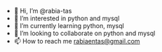 - 👋 Hi, I’m @rabia-tas
- 👀 I’m interested in python and mysql 
- 🌱 I’m currently learning python, mysql
- 💞️ I’m looking to collaborate on python and mysql
- 📫 How to reach me rabiaentas@gmail.com

<!---
rabia-tas/rabia-tas is a ✨ special ✨ repository because its `README.md` (this file) appears on your GitHub profile.
You can click the Preview link to take a look at your changes.
--->
